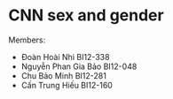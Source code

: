 # CNN sex and gender

Members:
- Đoàn Hoài Nhi BI12-338
- Nguyễn Phan Gia Bảo BI12-048
- Chu Bảo Minh BI12-281
- Cấn Trung Hiếu BI12-160
